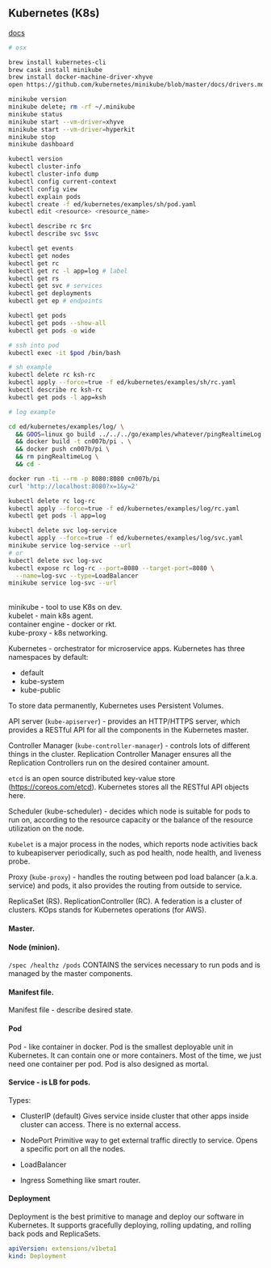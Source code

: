 Kubernetes (K8s)
-

[docs](https://kubernetes.io/docs/)

````bash
# osx

brew install kubernetes-cli
brew cask install minikube
brew install docker-machine-driver-xhyve
open https://github.com/kubernetes/minikube/blob/master/docs/drivers.md#hyperkit-driver
````

````bash
minikube version
minikube delete; rm -rf ~/.minikube
minikube status
minikube start --vm-driver=xhyve
minikube start --vm-driver=hyperkit
minikube stop
minikube dashboard

kubectl version
kubectl cluster-info
kubectl cluster-info dump
kubectl config current-context
kubectl config view
kubectl explain pods
kubectl create -f ed/kubernetes/examples/sh/pod.yaml
kubectl edit <resource> <resource_name>

kubectl describe rc $rc
kubectl describe svc $svc

kubectl get events
kubectl get nodes
kubectl get rc
kubectl get rc -l app=log # label
kubectl get rs
kubectl get svc # services
kubectl get deployments
kubectl get ep # endpoints

kubectl get pods
kubectl get pods --show-all
kubectl get pods -o wide

# ssh into pod
kubectl exec -it $pod /bin/bash

# sh example
kubectl delete rc ksh-rc
kubectl apply --force=true -f ed/kubernetes/examples/sh/rc.yaml
kubectl describe rc ksh-rc
kubectl get pods -l app=ksh
````

````bash
# log example

cd ed/kubernetes/examples/log/ \
  && GOOS=linux go build ../../../go/examples/whatever/pingRealtimeLog.go \
  && docker build -t cn007b/pi . \
  && docker push cn007b/pi \
  && rm pingRealtimeLog \
  && cd -

docker run -ti --rm -p 8080:8080 cn007b/pi
curl 'http://localhost:8080?x=1&y=2'

kubectl delete rc log-rc
kubectl apply --force=true -f ed/kubernetes/examples/log/rc.yaml
kubectl get pods -l app=log

kubectl delete svc log-service
kubectl apply --force=true -f ed/kubernetes/examples/log/svc.yaml
minikube service log-service --url
# or
kubectl delete svc log-svc
kubectl expose rc log-rc --port=8080 --target-port=8080 \
  --name=log-svc --type=LoadBalancer
minikube service log-svc --url
````
<br>minikube - tool to use K8s on dev.
<br>kubelet - main k8s agent.
<br>container engine - docker or rkt.
<br>kube-proxy - k8s networking.

Kubernetes - orchestrator for microservice apps.
Kubernetes has three namespaces by default:
* default
* kube-system
* kube-public

To store data permanently, Kubernetes uses Persistent Volumes.

API server (`kube-apiserver`) - provides an HTTP/HTTPS server,
which provides a RESTful API for all the components in the Kubernetes master.

Controller Manager (`kube-controller-manager`) - controls lots of different things
in the cluster. Replication Controller Manager ensures all the Replication
Controllers run on the desired container amount.

`etcd` is an open source distributed key-value store (https://coreos.com/etcd).
Kubernetes stores all the RESTful API objects here.

Scheduler (kube-scheduler) - decides which node is suitable for pods to run on,
according to the resource capacity or the balance of the resource utilization on the node.

`Kubelet` is a major process in the nodes, which reports node activities back
to kubeapiserver periodically, such as pod health, node health, and liveness probe.

Proxy (`kube-proxy`) - handles the routing between pod load balancer (a.k.a. service)
and pods, it also provides the routing from outside to service.

ReplicaSet (RS).
ReplicationController (RC).
A federation is a cluster of clusters.
KOps stands for Kubernetes operations (for AWS).

#### Master.

#### Node (minion).

`/spec /healthz /pods`
CONTAINS the services necessary to run pods and is managed by the master components.

#### Manifest file.

Manifest file - describe desired state.

#### Pod

Pod - like container in docker.
Pod is the smallest deployable unit in Kubernetes.
It can contain one or more containers.
Most of the time, we just need one container per pod.
Pod is also designed as mortal.

#### Service - is LB for pods.

Types:

* ClusterIP (default)
  Gives service inside cluster that other apps inside cluster can access.
  There is no external access.

* NodePort
  Primitive way to get external traffic directly to service.
  Opens a specific port on all the nodes.

* LoadBalancer

* Ingress
  Something like smart router.

#### Deployment

Deployment is the best primitive to manage and deploy our software
in Kubernetes. It supports gracefully deploying, rolling updating,
and rolling back pods and ReplicaSets.

````yaml
apiVersion: extensions/v1beta1
kind: Deployment
````
